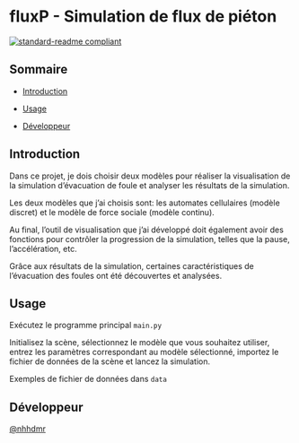 # fluxP - Simulation de flux de piéton
[![standard-readme compliant](https://img.shields.io/badge/Python-Simulation-green)](https://github.com/nhhdmr/fluxP)

## Sommaire

- [Introduction](#Introduction)

- [Usage](#Usage)

- [Développeur](#Développeur)

## Introduction


Dans ce projet, je dois choisir deux modèles pour réaliser la visualisation de la simulation d’évacuation de foule et analyser les résultats de la simulation. 

Les deux modèles que j’ai choisis sont: les automates cellulaires (modèle discret) et le modèle de force sociale (modèle continu). 

Au final, l’outil de visualisation que j’ai développé doit également avoir des fonctions pour contrôler la progression de la simulation, telles que la pause, l’accélération, etc. 

Grâce aux résultats de la simulation, certaines caractéristiques de l’évacuation des foules ont été découvertes et analysées.




## Usage

Exécutez le programme principal `main.py`

Initialisez la scène, sélectionnez le modèle que vous souhaitez utiliser, 
entrez les paramètres correspondant au modèle sélectionné, 
importez le fichier de données de la scène et lancez la simulation.

Exemples de fichier de données dans `data`

## Développeur

[@nhhdmr](https://github.com/nhhdmr)

